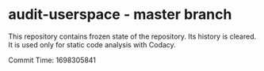# audit-userspace - master branch

This repository contains frozen state of the repository.
Its history is cleared. It is used only for static code
analysis with Codacy.

Commit Time: 1698305841
